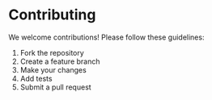 # Contributing

We welcome contributions! Please follow these guidelines:

1. Fork the repository
2. Create a feature branch
3. Make your changes
4. Add tests
5. Submit a pull request
